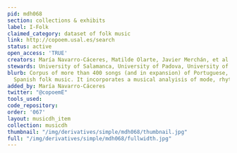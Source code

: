 ```yaml
---
pid: mdh068
section: collections & exhibits
label: I-Folk
claimed_category: dataset of folk music
link: http://copoem.usal.es/search
status: active
open_access: 'TRUE'
creators: María Navarro-Cáceres, Matilde Olarte, Javier Merchán, et al.; Co-Poem
stewards: University of Salamanca, University of Padova, University of Coimbra
blurb: Corpus of more than 400 songs (and in expansion) of Portuguese, Italian and
  Spanish folk music. It incorporates a musical analyisis of mode, rhythm and phrases.
added_by: María Navarro-Cáceres
twitter: "@copoemE"
tools_used:
code_repository:
order: '067'
layout: musicdh_item
collection: musicdh
thumbnail: "/img/derivatives/simple/mdh068/thumbnail.jpg"
full: "/img/derivatives/simple/mdh068/fullwidth.jpg"
---
```


